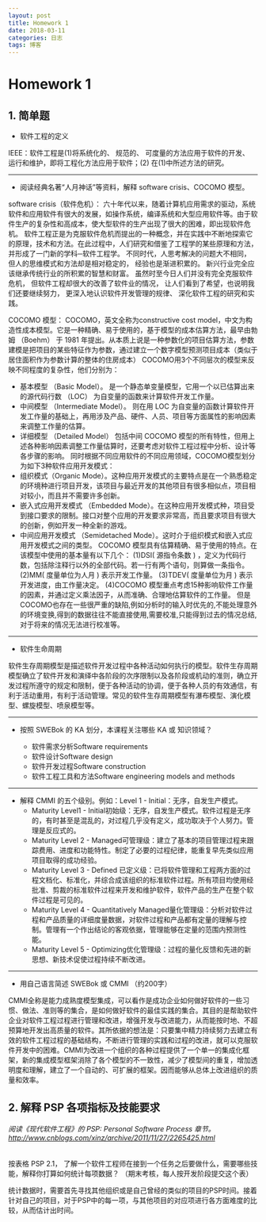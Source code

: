 ```yaml
---
layout: post
title: Homework 1
date: 2018-03-11
categories: 日志
tags: 博客
---
```


# Homework 1

## 1. 简单题

- 软件工程的定义

IEEE：软件工程是(1)将系统化的、 规范的、 可度量的方法应用于软件的开发、 运行和维护，即将工程化方法应用于软件；(2) 在(1)中所述方法的研究。

-----------------

- 阅读经典名著“人月神话”等资料，解释 software crisis、COCOMO 模型。

software crisis（软件危机）：
六十年代以来，随着计算机应用需求的驱动，系统软件和应用软件有很大的发展，如操作系统，编译系统和大型应用软件等。由于软件生产的复杂性和高成本，使大型软件的生产出现了很大的困难，即出现软件危机。 
软件工程正是为克服软件危机而提出的一种概念，并在实践中不断地探索它的原理，技术和方法。在此过程中，人们研究和借鉴了工程学的某些原理和方法，并形成了一门新的学科─软件工程学。 不同时代，人思考解决的问题大不相同， 但人的思维模式和方法却是相对稳定的， 经验也是渐进积累的。 新兴行业完全应该继承传统行业的所积累的智慧和财富。
虽然时至今日人们并没有完全克服软件危机， 但软件工程却很大的改善了软件业的情况， 让人们看到了希望，也说明我们还要继续努力， 更深入地认识软件开发管理的规律、 深化软件工程的研究和实践。

COCOMO 模型：
COCOMO，英文全称为constructive cost model，中文为构造性成本模型。它是一种精确、易于使用的，基于模型的成本估算方法，最早由勃姆 （Boehm） 于 1981 年提出。从本质上说是一种参数化的项目估算方法，参数建模是把项目的某些特征作为参数，通过建立一个数字模型预测项目成本（类似于居住面积作为参数计算的整体的住房成本） 
COCOMO用3个不同层次的模型来反映不同程度的复杂性，他们分别为： 
 - 基本模型 （Basic Model）。 是一个静态单变量模型，它用一个以已估算出来的源代码行数 （LOC） 为自变量的函数来计算软件开发工作量。 
 - 中间模型 （Intermediate Model）。 则在用 LOC 为自变量的函数计算软件开发工作量的基础上，再用涉及产品、硬件、人员、项目等方面属性的影响因素来调整工作量的估算。 
 - 详细模型 （Detailed Model） 包括中间 COCOMO 模型的所有特性，但用上述各种影响因素调整工作量估算时，还要考虑对软件工程过程中分析、设计等各步骤的影响。 
同时根据不同应用软件的不同应用领域，COCOMO模型划分为如下3种软件应用开发模式： 
 - 组织模式（Organic Mode）。这种应用开发模式的主要特点是在一个熟悉稳定的环境种进行项目开发，该项目与最近开发的其他项目有很多相似点，项目相对较小，而且并不需要许多创新。 
 - 嵌入式应用开发模式 （Embedded Mode）。在这种应用开发模式种，项目受到接口要求的限制。接口对整个应用的开发要求非常高，而且要求项目有很大的创新，例如开发一种全新的游戏。 
 - 中间应用开发模式 （Semidetached Mode）。这时介于组织模式和嵌入式应用开发模式之间的类型。 
COCOMO 模型具有估算精确、易于使用的特点。在该模型中使用的基本量有以下几个： (1)DSI( 源指令条数 ) ，定义为代码行数，包括除注释行以外的全部代码。若一行有两个语句，则算做一条指令。 (2)MM( 度量单位为人月 ) 表示开发工作量。 (3)TDEV( 度量单位为月 ) 表示开发进度，由工作量决定。 (4)COCOMO 模型重点考虑15种影响软件工作量的因素，并通过定义乘法因子，从而准确、合理地估算软件的工作量。 
但是COCOMO也存在一些很严重的缺陷,例如分析时的输入时优先的,不能处理意外的环境变换,得到的数据往往不能直接使用,需要校准,只能得到过去的情况总结,对于将来的情况无法进行校准等。

----------------

- 软件生命周期

软件生存周期模型是描述软件开发过程中各种活动如何执行的模型。软件生存周期模型确立了软件开发和演绎中各阶段的次序限制以及各阶段或机动的准则，确立开发过程所遵守的规定和限制，便于各种活动的协调，便于各种人员的有效通信，有利于活动重用，有利于活动管理。常见的软件生存周期模型有瀑布模型、演化模型、螺旋模型、喷泉模型等。

---------------

- 按照 SWEBok 的 KA 划分，本课程关注哪些 KA 或 知识领域？

    - 软件需求分析Software requirements
    - 软件设计Software design
    - 软件开发过程Software construction
    - 软件工程工具和方法Software engineering models and methods

--------------

- 解释 CMMI 的五个级别。例如：Level 1 - Initial：无序，自发生产模式。
    - Maturity Level1 - Initial初始级：无序，自发生产模式。软件过程是无序的，有时甚至是混乱的，对过程几乎没有定义，成功取决于个人努力。管理是反应式的。
    - Maturity Level 2 - Managed可管理级：建立了基本的项目管理过程来跟踪费用、进度和功能特性。制定了必要的过程纪律，能重复早先类似应用项目取得的成功经验。
    - Maturity Level 3 - Defined 已定义级：已将软件管理和工程两方面的过程文档化、标准化，并综合成该组织的标准软件过程。所有项目均使用经批准、剪裁的标准软件过程来开发和维护软件，软件产品的生产在整个软件过程是可见的。
    - Maturity Level 4 - Quantitatively Managed量化管理级：分析对软件过程和产品质量的详细度量数据，对软件过程和产品都有定量的理解与控制。管理有一个作出结论的客观依据，管理能够在定量的范围内预测性能。
    - Maturity Level 5 - Optimizing优化管理级：过程的量化反馈和先进的新思想、新技术促使过程持续不断改进。

---------------

- 用自己语言简述 SWEBok 或 CMMI （约200字）

CMMI全称是能力成熟度模型集成，可以看作是成功企业如何做好软件的一些习惯、做法、准则等的集合，是如何做好软件的最佳实践的集合。其目的是帮助软件企业对软件工程过程进行管理和改进，增强开发与改进能力，从而能按时地、不超预算地开发出高质量的软件。其所依据的想法是：只要集中精力持续努力去建立有效的软件工程过程的基础结构，不断进行管理的实践和过程的改进，就可以克服软件开发中的困难。CMMI为改进一个组织的各种过程提供了一个单一的集成化框架，新的集成模型框架消除了各个模型的不一致性，减少了模型间的重复，增加透明度和理解，建立了一个自动的、可扩展的框架。因而能够从总体上改进组织的质量和效率。

## 2. 解释 PSP 各项指标及技能要求
###### 阅读《现代软件工程》的 PSP: Personal Software Process 章节。 http://www.cnblogs.com/xinz/archive/2011/11/27/2265425.html
按表格 PSP 2.1， 了解一个软件工程师在接到一个任务之后要做什么，需要哪些技能，解释你打算如何统计每项数据？ （期末考核，每人按开发阶段提交这个表）

统计数据时，需要首先寻找其他组织或是自己曾经的类似的项目的PSP时间。接着针对自己的项目，对于PSP中的每一项，与其他项目的对应项进行各方面难度的比较，从而估计出时间。
